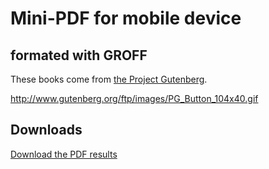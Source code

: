 # Mini-PDF for mobile device
## formated with GROFF

These books come from [the Project Gutenberg](http://www.gutenberg.org/).

http://www.gutenberg.org/ftp/images/PG_Button_104x40.gif

## Downloads

[Download the PDF results](https://fccm.github.io/mobile-book--minipdf-groff/result/)

